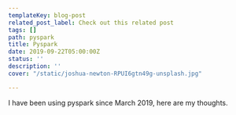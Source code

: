 ```yaml
---
templateKey: blog-post
related_post_label: Check out this related post
tags: []
path: pyspark
title: Pyspark
date: 2019-09-22T05:00:00Z
status: ''
description: ''
cover: "/static/joshua-newton-RPUI6gtn49g-unsplash.jpg"

---
```

I have been using pyspark since March 2019, here are my thoughts.
